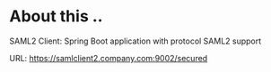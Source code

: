 # About this ..
SAML2 Client: Spring Boot application with protocol SAML2 support

URL: https://samlclient2.company.com:9002/secured
